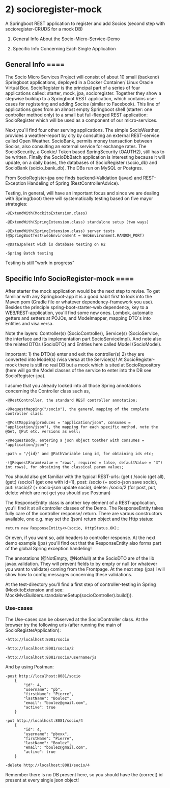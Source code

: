# 2) socioregister-mock
A Springboot REST application to register and add Socios (second step with socioregister-CRUDS for a mock DB)

1) General Info About the Socio-Micro-Service-Demo

2) Specific Info Concerning Each Single Application



## General Info ====

The Socio Micro Services Project will consist of about 10 small (backend) Springboot applications, deployed in a Docker Container/ Linux Oracle Virtual Box. SocioRegister is the principal part of a series of four applications called: starter, mock, jpa, socioregister. Together they show a stepwise buildup to a Springboot REST application, which contains use-cases for registering and adding Socios (similar to Facebook). This line of applications goes from an almost empty Springboot shell (starter: one controller method only) to a small but full-fledged REST application: SocioRegister which will be used as a component of our micro-services.

Next you`ll find four other serving applications. The simple SocioWeather, provides a weather-report by city by consulting an external REST-service called Open Weather. SocioBank, permits money transaction between Socios, also consulting an external service for exchange rates. The SocioSecurity, a Cookie/ Token based SpringSecurity (OAUTH2), still has to be written. Finally the SocioDbBatch application is interesting because it will update, on a daily bases, the databases of SocioRegister (socio_db) and SocioBank (soicio_bank_db). The DBs run on MySQL or Postgres.

From SocioRegister-jpa one finds backend-Validation (javax) and REST-Exception Handeling of Spring (RestControllerAdvice).

Testing, in general, will have an important focus and since we are dealing with Spring(boot) there will systematically testing based on five mayor strategies:

	-@ExtendWith(MockitoExtension.class)

	-@ExtendWith(SpringExtension.class) standalone setup (two ways)

	-@ExtendWith(SpringExtension.class) server tests (@SpringBootTest(webEnvironment = WebEnvironment.RANDOM_PORT)

	-@DataJpaTest wich is database testing on H2

	-Spring Batch testing

Testing is still "work in progress"



## Specific Info SocioRegister-mock ====

After starter the mock application would be the next step to revise. To get familiar with any Springboot-app it is a good habit first to look into the Maven pom (Gradle file or whatever dependency-framework you use). Besides the principle spring-boot-starter-web dependency, key to a WEB/REST-application, you'll find some new ones. Lombok, automatic getters and setters at POJOs, and Modelmapper, mapping DTO´s into Entities and visa versa.

Note the layers: Controller(s) (SocioController), Service(s) (SocioService, the interface and its implementation part SocioServiceImpl). And note also the related DTOs (SocioDTO) and Entities here called Model (SocioModel). 

Important: 1) the DTO(s) enter and exit the controller(s) 2) they are converted into Model(s) /visa versa at the Service(s)! At SocioRegister-mock there is still no real DB but a mock which is sited at SocioRepository (here will go the Model classes of the service to enter into the DB see SocioRegister-jpa).

I asume that you already looked into all those Spring annotations concerning the Controller class such as, 

	-@RestController, the standard REST controller annotation;
	
	-@RequestMapping("/socio"), the general mapping of the complete controller class:
	
	-@PostMapping(produces = "application/json", consumes = "application/json"), the mapping for each specific method, note the @Get, @Put etc. versions as well;
	
	-@RequestBody, entering a json object toether with consumes = "application/json";
	
	-path = "/{id}" and @PathVariable Long id, for obtaining ids etc;
	
	-(@RequestParam(value = "rows", required = false, defaultValue = "3") int rows), for obtaining the classical param values;
	
You should also get familiar with the typical REST-urls: (get:) /socio (get all), (get:) /socio/1 (get one with id=1), post: /socio (+ socio-json save socio), put: /socio/2 (+ socio-json update socio), delete: /socio/2 (for post, put, delete which are not get you should use Postman)

The ResponseEntity class is another key element of a REST-application, you'll find it at all controller classes of the Demo. The ResponseEntity takes fully care of the controller response/ return. There are varous constructors available, one e.g. may set the (json) return object and the Http status: 

    return new ResponseEntity<>(socio, HttpStatus.OK);
    
Or even, if you want so, add headers to controller response. At the next demo example (jpa) you'll find out that the ResponseEntity also forms part of the global Spring exception handeling!

The annotations (@NotEmpty, @NotNull) at the SocioDTO are of the lib javax.validation. They will prevent fields to by empty or null (or whatever you want to validate) coming from the Frontpage. At the next step (jpa) I will show how to config messages concerning these validations.

At the test-directory you'll find a first step of controller-testing in Spring (MockitoExtension and see: MockMvcBuilders.standaloneSetup(socioController).build()). 

### Use-cases
The Use-cases can be observed at the SocioController class. At the browser try the following urls (after running the main of SocioRegisterApplication):

	-http://localhost:8081/socio

	-http://localhost:8081/socio/2

	-http://localhost:8081/socio/username/js

And by using Postman:

	-post http://localhost:8081/socio  
		{
			"id": 4,
			"username": "pb",
			"firstName": "Pierre",
			"lastName": "Boulez",
			"email": "boulez@gmail.com",
			"active": true 
		} 
  
	-put http://localhost:8081/socio/4
		{
			"id": 4,
			"username": "pbxxx",
			"firstName": "Pierre",
			"lastName": "Boulez",
			"email": "boulez@gmail.com",
			"active": true 
		} 
   
	-delete http://localhost:8081/socio/4

Remember there is no DB present here, so you should have the (correct) id present at every single json object!
